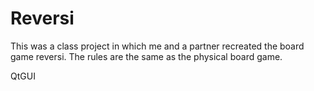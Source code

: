 Reversi
=======
This was a class project in which me and a partner recreated the board game reversi. The rules are the same as
the physical board game.

QtGUI
